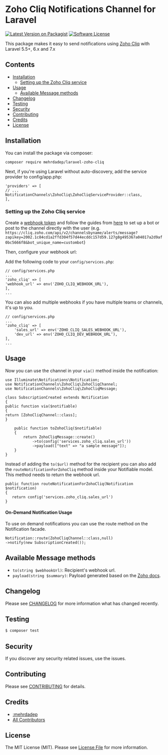 # Zoho Cliq Notifications Channel for Laravel

[![Latest Version on Packagist](https://img.shields.io/packagist/v/mehrdadep/laravel-zoho-cliq.svg?style=flat-square)](https://packagist.org/packages/mehrdadep/laravel-zoho-cliq)
[![Software License](https://img.shields.io/badge/license-MIT-brightgreen.svg?style=flat-square)](LICENSE.md)

This package makes it easy to send notifications using [Zoho Cliq](https://www.zoho.com/nl/cliq/) with Laravel 5.5+, 6.x and 7.x

## Contents

- [Installation](#installation)
	- [Setting up the Zoho Cliq service](#setting-up-the-zoho-cliq-service)
- [Usage](#usage)
	- [Available Message methods](#available-message-methods)
- [Changelog](#changelog)
- [Testing](#testing)
- [Security](#security)
- [Contributing](#contributing)
- [Credits](#credits)
- [License](#license)


## Installation

You can install the package via composer:

```
composer require mehrdadep/laravel-zoho-cliq
```

Next, if you're using Laravel without auto-discovery, add the service provider to config/app.php:

```
'providers' => [
// ...
NotificationChannels\ZohoCliq\ZohoCliqServiceProvider::class,
],
```

### Setting up the Zoho Cliq service

Create a [webhook token](https://cliq.zoho.com/integrations/webhook-tokens) and follow the guides from [here](https://www.zoho.com/cliq/help/restapi/v2/#Post_Message_Channel) to set up a bot or post to the channel directly with the user (e.g. `https://cliq.zoho.com/api/v2/channelsbyname/alerts/message?zapikey=2002.1c84cd1a2ffd304f57d44ecddc157d59.127g8g495367a04017a2d9af0bc5666f8&bot_unique_name=custombot`)
  
Then, configure your webhook url:
  
Add the following code to your `config/services.php`:

```
// config/services.php
...
'zoho_cliq' => [
'webhook_url' => env('ZOHO_CLIQ_WEBHOOK_URL'),
],
...
```

You can also add multiple webhooks if you have multiple teams or channels, it's up to you.

```
// config/services.php
...
'zoho_cliq' => [
    'sales_url' => env('ZOHO_CLIQ_SALES_WEBHOOK_URL'),
    'dev_url' => env('ZOHO_CLIQ_DEV_WEBHOOK_URL'),
],
...
```

## Usage

Now you can use the channel in your `via()` method inside the notification:

```
use Illuminate\Notifications\Notification;
use NotificationChannels\ZohoCliq\ZohoCliqChannel;
use NotificationChannels\ZohoCliq\ZohoCliqMessage;

class SubscriptionCreated extends Notification
{
public function via($notifiable)
{
return [ZohoCliqChannel::class];
}

    public function toZohoCliq($notifiable)
    {
        return ZohoCliqMessage::create()
            ->to(config('services.zoho_cliq.sales_url'))
            ->payload(["text" => "a sample message"]);
    }
}
```

Instead of adding the `to($url)` method for the recipient you can also add the `routeNotificationForZohoCliq` method inside your Notifiable model. This method needs to return the webhook url.

```
public function routeNotificationForZohoCliq(Notification $notification)
{
   return config('services.zoho_cliq.sales_url')
}
```

#### On-Demand Notification Usage
To use on demand notifications you can use the route method on the Notification facade.

```
Notification::route(ZohoCliqChannel::class,null)
->notify(new SubscriptionCreated());
```

## Available Message methods

- `to(string $webhookUrl)`: Recipient's webhook url.
- `payload(string $summary)`: Payload generated based on the [Zoho docs](https://www.zoho.com/cliq/help/restapi/v2/#Post_Message_Channel).

## Changelog

Please see [CHANGELOG](CHANGELOG.md) for more information what has changed recently.

## Testing

``` bash
$ composer test
```

## Security

If you discover any security related issues, use the issues.

## Contributing

Please see [CONTRIBUTING](CONTRIBUTING.md) for details.

## Credits

- [:mehrdadep](https://github.com/mehrdadep)
- [All Contributors](../../contributors)

## License

The MIT License (MIT). Please see [License File](LICENSE.md) for more information.
